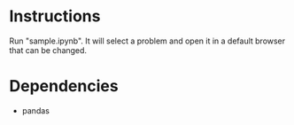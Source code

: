 # Instructions

Run "sample.ipynb". It will select a problem and open it in a default browser that can be changed.

# Dependencies 

* pandas
